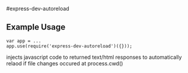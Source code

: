 #express-dev-autoreload

## Example Usage

    var app = ...
    app.use(require('express-dev-autoreload')({}));

injects javascript code to returned text/html responses to automatically relaod if file changes
occured at process.cwd()

